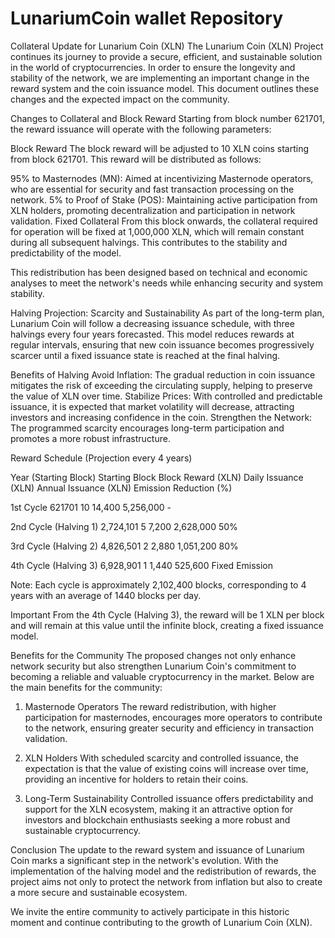 LunariumCoin wallet Repository 
=====================================

Collateral Update for Lunarium Coin (XLN)
The Lunarium Coin (XLN) Project continues its journey to provide a secure, efficient, and sustainable solution in the world of cryptocurrencies. In order to ensure the longevity and stability of the network, we are implementing an important change in the reward system and the coin issuance model. This document outlines these changes and the expected impact on the community.

Changes to Collateral and Block Reward
Starting from block number 621701, the reward issuance will operate with the following parameters:

Block Reward
The block reward will be adjusted to 10 XLN coins starting from block 621701. This reward will be distributed as follows:

95% to Masternodes (MN): Aimed at incentivizing Masternode operators, who are essential for security and fast transaction processing on the network.
5% to Proof of Stake (POS): Maintaining active participation from XLN holders, promoting decentralization and participation in network validation.
Fixed Collateral
From this block onwards, the collateral required for operation will be fixed at 1,000,000 XLN, which will remain constant during all subsequent halvings. This contributes to the stability and predictability of the model.

This redistribution has been designed based on technical and economic analyses to meet the network's needs while enhancing security and system stability.

Halving Projection: Scarcity and Sustainability
As part of the long-term plan, Lunarium Coin will follow a decreasing issuance schedule, with three halvings every four years forecasted. This model reduces rewards at regular intervals, ensuring that new coin issuance becomes progressively scarcer until a fixed issuance state is reached at the final halving.

Benefits of Halving
Avoid Inflation: The gradual reduction in coin issuance mitigates the risk of exceeding the circulating supply, helping to preserve the value of XLN over time.
Stabilize Prices: With controlled and predictable issuance, it is expected that market volatility will decrease, attracting investors and increasing confidence in the coin.
Strengthen the Network: The programmed scarcity encourages long-term participation and promotes a more robust infrastructure.

Reward Schedule (Projection every 4 years)

Year (Starting Block)	Starting Block	Block Reward (XLN)	Daily Issuance (XLN)	Annual Issuance (XLN)	Emission Reduction (%)

1st Cycle	621701	10	14,400	5,256,000	-

2nd Cycle (Halving 1)	2,724,101	5	7,200	2,628,000	50%

3rd Cycle (Halving 2)	4,826,501	2	2,880	1,051,200	80%

4th Cycle (Halving 3)	6,928,901	1	1,440	525,600	Fixed Emission

Note: Each cycle is approximately 2,102,400 blocks, corresponding to 4 years with an average of 1440 blocks per day.

Important
From the 4th Cycle (Halving 3), the reward will be 1 XLN per block and will remain at this value until the infinite block, creating a fixed issuance model.

Benefits for the Community
The proposed changes not only enhance network security but also strengthen Lunarium Coin's commitment to becoming a reliable and valuable cryptocurrency in the market. Below are the main benefits for the community:

1. Masternode Operators
The reward redistribution, with higher participation for masternodes, encourages more operators to contribute to the network, ensuring greater security and efficiency in transaction validation.

2. XLN Holders
With scheduled scarcity and controlled issuance, the expectation is that the value of existing coins will increase over time, providing an incentive for holders to retain their coins.

3. Long-Term Sustainability
Controlled issuance offers predictability and support for the XLN ecosystem, making it an attractive option for investors and blockchain enthusiasts seeking a more robust and sustainable cryptocurrency.

Conclusion
The update to the reward system and issuance of Lunarium Coin marks a significant step in the network's evolution. With the implementation of the halving model and the redistribution of rewards, the project aims not only to protect the network from inflation but also to create a more secure and sustainable ecosystem.

We invite the entire community to actively participate in this historic moment and continue contributing to the growth of Lunarium Coin (XLN).



